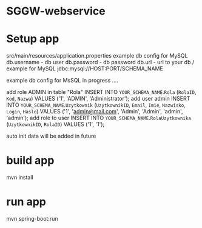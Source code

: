 # SGGW-webservice

# Setup app
src/main/resources/application.properties
example db config for MySQL
db.username - db user
db.password - db password
db.url - url to your db / example for MySQL jdbc:mysql://HOST:PORT/SCHEMA_NAME

example db config for MsSQL
in progress ....


add role ADMIN in table "Rola"
INSERT INTO `YOUR_SCHEMA_NAME`.`Rola` (`RolaID`, `Kod`, `Nazwa`) VALUES ('1', 'ADMIN', 'Administrator');
add user admin
INSERT INTO `YOUR_SCHEMA_NAME`.`Uzytkownik` (`UzytkownikID`, `Email`, `Imie`, `Nazwisko`, `Login`, `Haslo`) VALUES ('1', 'admin@mail.com', 'Admin', 'Admin', 'admin', 'admin');
add role to user 
INSERT INTO `YOUR_SCHEMA_NAME`.`RolaUzytkownika` (`UzytkownikID`, `RolaID`) VALUES ('1', '1');


auto init data will be added in future
# build app
mvn install
# run app
mvn spring-boot:run